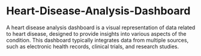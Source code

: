 # Heart-Disease-Analysis-Dashboard
A heart disease analysis dashboard is a visual representation of data related to heart disease, designed to provide insights into various aspects of the condition. This dashboard typically integrates data from multiple sources, such as electronic health records, clinical trials, and research studies.
